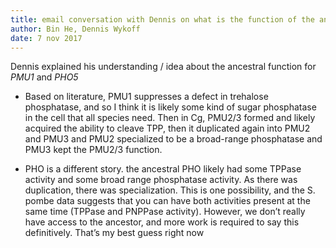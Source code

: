 ```yaml
---
title: email conversation with Dennis on what is the function of the ancestral _PHO5_ and _PMU1_ gene 
author: Bin He, Dennis Wykoff
date: 7 nov 2017
---
```


Dennis explained his understanding / idea about the ancestral function for _PMU1_ and _PHO5_

- Based on literature, PMU1 suppresses a defect in trehalose phosphatase, and so I think it is likely some kind of sugar phosphatase in the cell that all species need. Then in Cg, PMU2/3 formed and likely acquired the ability to cleave TPP, then it duplicated again into PMU2 and PMU3 and PMU2 specialized to be a broad-range phosphatase and PMU3 kept the PMU2/3 function.

- PHO is a different story. the ancestral PHO likely had some TPPase activity and some broad range phosphatase activity. As there was duplication, there was specialization. This is one possibility, and the S. pombe data suggests that you can have both activities present at the same time (TPPase and PNPPase activity). However, we don’t really have access to the ancestor, and more work is required to say this definitively.  That’s my best guess right now
